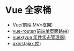 # Vue 全家桶

-   [Vue(前端 MV\*框架)](/docs/vue/vue.md)
-   [vue-router(前端单页面路由)](/docs/vue/router.md)
-   [vuex(vue 组件状态管理器)](/docs/vue/vuex.md)
-   [axios(ajax 库)](/docs/vue/axios.md)
